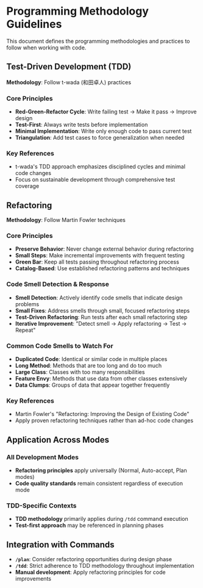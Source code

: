 # Programming Methodology Guidelines

This document defines the programming methodologies and practices to follow when working with code.

## Test-Driven Development (TDD)

**Methodology**: Follow t-wada (和田卓人) practices

### Core Principles
- **Red-Green-Refactor Cycle**: Write failing test → Make it pass → Improve design
- **Test-First**: Always write tests before implementation
- **Minimal Implementation**: Write only enough code to pass current test
- **Triangulation**: Add test cases to force generalization when needed

### Key References
- t-wada's TDD approach emphasizes disciplined cycles and minimal code changes
- Focus on sustainable development through comprehensive test coverage

## Refactoring

**Methodology**: Follow Martin Fowler techniques

### Core Principles
- **Preserve Behavior**: Never change external behavior during refactoring
- **Small Steps**: Make incremental improvements with frequent testing
- **Green Bar**: Keep all tests passing throughout refactoring process
- **Catalog-Based**: Use established refactoring patterns and techniques

### Code Smell Detection & Response
- **Smell Detection**: Actively identify code smells that indicate design problems
- **Small Fixes**: Address smells through small, focused refactoring steps
- **Test-Driven Refactoring**: Run tests after each small refactoring step
- **Iterative Improvement**: "Detect smell → Apply refactoring → Test → Repeat"

### Common Code Smells to Watch For
- **Duplicated Code**: Identical or similar code in multiple places
- **Long Method**: Methods that are too long and do too much
- **Large Class**: Classes with too many responsibilities
- **Feature Envy**: Methods that use data from other classes extensively
- **Data Clumps**: Groups of data that appear together frequently

### Key References
- Martin Fowler's "Refactoring: Improving the Design of Existing Code"
- Apply proven refactoring techniques rather than ad-hoc code changes

## Application Across Modes

### All Development Modes
- **Refactoring principles** apply universally (Normal, Auto-accept, Plan modes)
- **Code quality standards** remain consistent regardless of execution mode

### TDD-Specific Contexts
- **TDD methodology** primarily applies during `/tdd` command execution
- **Test-first approach** may be referenced in planning phases

## Integration with Commands

- **`/plan`**: Consider refactoring opportunities during design phase
- **`/tdd`**: Strict adherence to TDD methodology throughout implementation
- **Manual development**: Apply refactoring principles for code improvements